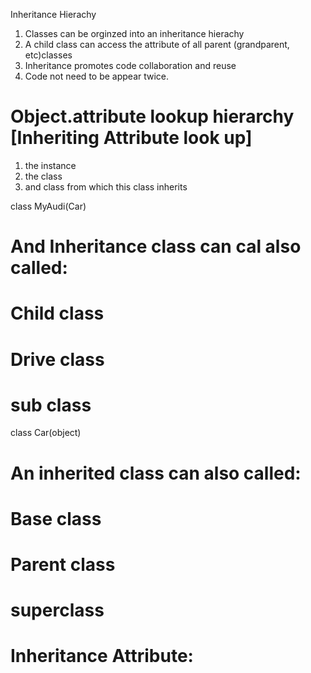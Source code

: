 Inheritance Hierachy

1. Classes can be orginzed into an inheritance hierachy
2. A child class can access the attribute of all parent (grandparent, etc)classes
3. Inheritance promotes code collaboration and reuse
4. Code not need to be appear twice.

# Object.attribute lookup hierarchy [Inheriting Attribute look up]
1. the instance
2. the class
3. and class from which this class inherits 

class MyAudi(Car)
# And Inheritance class can cal also called:
 # Child class
 # Drive class
 # sub class

class Car(object)
# An inherited class can also called:
 # Base class
 # Parent class
 # superclass 

 # Inheritance Attribute:
 ## 